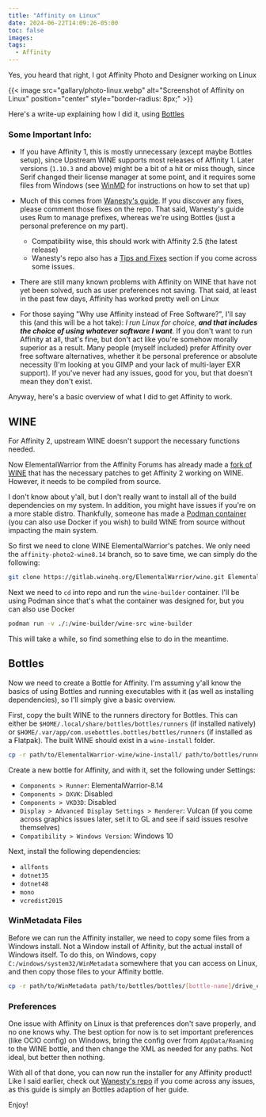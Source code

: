 ```yaml
---
title: "Affinity on Linux"
date: 2024-06-22T14:09:26-05:00
toc: false
images:
tags:
  - Affinity
---
```


Yes, you heard that right, I got Affinity Photo and Designer working on Linux

{{< image src="gallary/photo-linux.webp" alt="Screenshot of Affinity on Linux" position="center" style="border-radius: 8px;" >}}

Here's a write-up explaining how I did it, using [Bottles](https://usebottles.com/)

### Some Important Info:
- If you have Affinity 1, this is mostly unnecessary (except maybe Bottles setup), since Upstream WINE supports most releases of Affinity 1. Later versions (`1.10.3` and above) might be a bit of a hit or miss though, since Serif changed their license manager at some point, and it requires some files from Windows (see [WinMD](#winmetadata-files) for instructions on how to set that up)
- Much of this comes from [Wanesty's guide](https://codeberg.org/Wanesty/affinity-wine-docs). If you discover any fixes, please comment those fixes on the repo. That said, Wanesty's guide uses Rum to manage prefixes, whereas we're using Bottles (just a personal preference on my part).
  - Compatibility wise, this should work with Affinity 2.5 (the latest release)
  - Wanesty's repo also has a [Tips and Fixes](https://codeberg.org/wanesty/affinity-wine-docs/src/branch/guide-wine8.14/Tips-n-Fixes.md) section if you come across some issues.

- There are still many known problems with Affinity on WINE that have not yet been solved, such as user preferences not saving. That said, at least in the past few days, Affinity has worked pretty well on Linux

- For those saying "Why use Affinity instead of Free Software?", I'll say this (and this will be a hot take): *I run Linux for choice, __and that includes the choice of using whatever software I want__*. If you don't want to run Affinity at all, that's fine, but don't act like you're somehow morally superior as a result. Many people (myself included) prefer Affinity over free software alternatives, whether it be personal preference or absolute necessity (I'm looking at you GIMP and your lack of multi-layer EXR support). If you've never had any issues, good for you, but that doesn't mean they don't exist.

Anyway, here's a basic overview of what I did to get Affinity to work.

## WINE
For Affinity 2, upstream WINE doesn't support the necessary functions needed.

Now ElementalWarrior from the Affinity Forums has already made a [fork of WINE](https://gitlab.winehq.org/ElementalWarrior/wine) that has the necessary patches to get Affinity 2 working on WINE. However, it needs to be compiled from source.

I don't know about y'all, but I don't really want to install all of the build dependencies on my system. In addition, you might have issues if you're on a more stable distro. Thankfully, someone has made a [Podman container](https://github.com/daegalus/wine-builder) (you can also use Docker if you wish) to build WINE from source without impacting the main system.

So first we need to clone WINE ElementalWarrior's patches. We only need the `affinity-photo2-wine8.14` branch, so to save time, we can simply do the following:
```sh
git clone https://gitlab.winehq.org/ElementalWarrior/wine.git ElementalWarrior-wine -b affinity-photo2-wine8.14
```

Next we need to `cd` into repo and run the `wine-builder` container. I'll be using Podman since that's what the container was designed for, but you can also use Docker
```sh
podman run -v ./:/wine-builder/wine-src wine-builder
```

This will take a while, so find something else to do in the meantime.

## Bottles
Now we need to create a Bottle for Affinity. I'm assuming y'all know the basics of using Bottles and running executables with it (as well as installing dependencies), so I'll simply give a basic overview.

First, copy the built WINE to the runners directory for Bottles. This can either be `$HOME/.local/share/bottles/bottles/runners` (if installed natively) or `$HOME/.var/app/com.usebottles.bottles/bottles/runners` (if installed as a Flatpak). The built WINE should exist in a `wine-install` folder.
```sh
cp -r path/to/ElementalWarrior-wine/wine-install/ path/to/bottles/runners/ElementalWarrior-8.14
```

Create a new bottle for Affinity, and with it, set the following under Settings:
- `Components > Runner`: ElementalWarrior-8.14
- `Components > DXVK`: Disabled
- `Components > VKD3D`: Disabled
- `Display > Advanced Display Settings > Renderer`: Vulcan (if you come across graphics issues later, set it to GL and see if said issues resolve themselves)
- `Compatibility > Windows Version`: Windows 10

Next, install the following dependencies:
- `allfonts`
- `dotnet35`
- `dotnet48`
- `mono`
- `vcredist2015` 

### WinMetadata Files
Before we can run the Affinity installer, we need to copy some files from a Windows install. Not a Window install of Affinity, but the actual install of Windows itself. To do this, on Windows, copy `C:/windows/system32/WinMetadata` somewhere that you can access on Linux, and then copy those files to your Affinity bottle.
```sh
cp -r path/to/WinMetadata path/to/bottles/bottles/[bottle-name]/drive_c/windows/system32/WinMetadata
```

### Preferences
One issue with Affinity on Linux is that preferences don't save properly, and no one knows why. The best option for now is to set important preferences (like OCIO config) on Windows, bring the config over from `AppData/Roaming` to the WINE bottle, and then change the XML as needed for any paths. Not ideal, but better then nothing.

With all of that done, you can now run the installer for any Affinity product! Like I said earlier, check out [Wanesty's repo](https://codeberg.org/Wanesty/affinity-wine-docs) if you come across any issues, as this guide is simply an Bottles adaption of her guide.

Enjoy!

